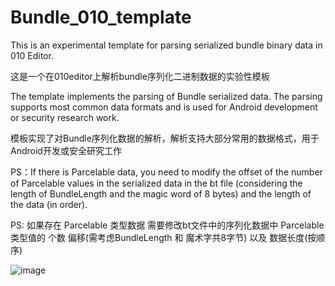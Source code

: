 # Bundle_010_template

This is an experimental template for parsing serialized bundle binary data in 010 Editor. 

这是一个在010editor上解析bundle序列化二进制数据的实验性模板

The template implements the parsing of Bundle serialized data. The parsing supports most common data formats and is used for Android development or security research work.

模板实现了对Bundle序列化数据的解析，解析支持大部分常用的数据格式，用于Android开发或安全研究工作

PS：If there is Parcelable data, you need to modify the offset of the number of Parcelable values in the serialized data in the bt file (considering the length of BundleLength and the magic word of 8 bytes) and the length of the data (in order).

PS: 如果存在 Parcelable 类型数据 需要修改bt文件中的序列化数据中 Parcelable 类型值的 个数 偏移(需考虑BundleLength 和 魔术字共8字节) 以及 数据长度(按顺序)

![image](https://github.com/LLeavesG/Bundle_010_template/assets/57952228/80760345-eb8e-48d8-82fe-9f0565f5a0ec)
